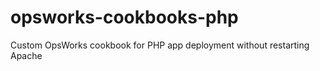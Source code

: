 opsworks-cookbooks-php
======================

Custom OpsWorks cookbook for PHP app deployment without restarting Apache
